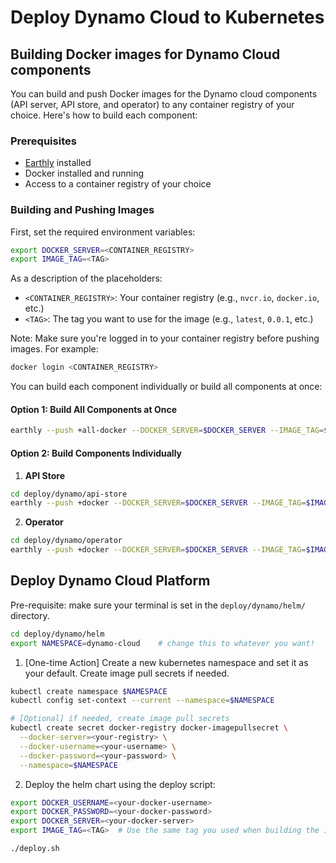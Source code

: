 <!--
SPDX-FileCopyrightText: Copyright (c) 2025 NVIDIA CORPORATION & AFFILIATES. All rights reserved.
SPDX-License-Identifier: Apache-2.0

Licensed under the Apache License, Version 2.0 (the "License");
you may not use this file except in compliance with the License.
You may obtain a copy of the License at

http://www.apache.org/licenses/LICENSE-2.0

Unless required by applicable law or agreed to in writing, software
distributed under the License is distributed on an "AS IS" BASIS,
WITHOUT WARRANTIES OR CONDITIONS OF ANY KIND, either express or implied.
See the License for the specific language governing permissions and
limitations under the License.
-->

# Deploy Dynamo Cloud to Kubernetes

## Building Docker images for Dynamo Cloud components

You can build and push Docker images for the Dynamo cloud components (API server, API store, and operator) to any container registry of your choice. Here's how to build each component:

### Prerequisites
- [Earthly](https://earthly.dev/) installed
- Docker installed and running
- Access to a container registry of your choice

### Building and Pushing Images

First, set the required environment variables:
```bash
export DOCKER_SERVER=<CONTAINER_REGISTRY>
export IMAGE_TAG=<TAG>
```

As a description of the placeholders:
- `<CONTAINER_REGISTRY>`: Your container registry (e.g., `nvcr.io`, `docker.io`, etc.)
- `<TAG>`: The tag you want to use for the image (e.g., `latest`, `0.0.1`, etc.)

Note: Make sure you're logged in to your container registry before pushing images. For example:
```bash
docker login <CONTAINER_REGISTRY>
```

You can build each component individually or build all components at once:

#### Option 1: Build All Components at Once
```bash
earthly --push +all-docker --DOCKER_SERVER=$DOCKER_SERVER --IMAGE_TAG=$IMAGE_TAG
```

#### Option 2: Build Components Individually

1. **API Store**
```bash
cd deploy/dynamo/api-store
earthly --push +docker --DOCKER_SERVER=$DOCKER_SERVER --IMAGE_TAG=$IMAGE_TAG
```

2. **Operator**
```bash
cd deploy/dynamo/operator
earthly --push +docker --DOCKER_SERVER=$DOCKER_SERVER --IMAGE_TAG=$IMAGE_TAG
```

## Deploy Dynamo Cloud Platform

Pre-requisite: make sure your terminal is set in the `deploy/dynamo/helm/` directory.

```bash
cd deploy/dynamo/helm
export NAMESPACE=dynamo-cloud    # change this to whatever you want!
```

1. [One-time Action] Create a new kubernetes namespace and set it as your default. Create image pull secrets if needed.

```bash
kubectl create namespace $NAMESPACE
kubectl config set-context --current --namespace=$NAMESPACE

# [Optional] if needed, create image pull secrets
kubectl create secret docker-registry docker-imagepullsecret \
  --docker-server=<your-registry> \
  --docker-username=<your-username> \
  --docker-password=<your-password> \
  --namespace=$NAMESPACE
```

2. Deploy the helm chart using the deploy script:

```bash
export DOCKER_USERNAME=<your-docker-username>
export DOCKER_PASSWORD=<your-docker-password>
export DOCKER_SERVER=<your-docker-server>
export IMAGE_TAG=<TAG>  # Use the same tag you used when building the images

./deploy.sh
```